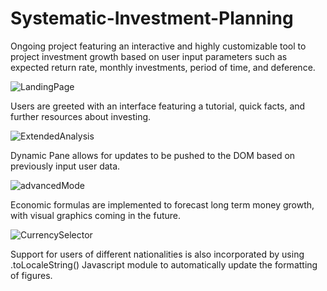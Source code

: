 # Systematic-Investment-Planning
Ongoing project featuring an interactive and highly customizable tool to project investment growth based on user input parameters such as expected return rate, monthly investments, period of time, and deference. 

![LandingPage](https://user-images.githubusercontent.com/103757105/220811077-1669ae63-a1a3-46a5-8f06-4374a9421adf.png)

 Users are greeted with an interface featuring a tutorial, quick facts, and further resources about investing.
 
![ExtendedAnalysis](https://user-images.githubusercontent.com/103757105/220810561-375af2b3-3131-4c31-966a-75a1fc53ad02.png)

Dynamic Pane allows for updates to be pushed to the DOM based on previously input user data.

![advancedMode](https://user-images.githubusercontent.com/103757105/220810644-8bc2fa68-6630-406f-8b11-eec8f6541374.png)

Economic formulas are implemented to forecast long term money growth, with visual graphics coming in the future.

![CurrencySelector](https://user-images.githubusercontent.com/103757105/220810879-a959e2db-32c8-41f9-a471-6ee162a2157c.png)

Support for users of different nationalities is also incorporated by using .toLocaleString() Javascript module to automatically update the formatting of figures.
